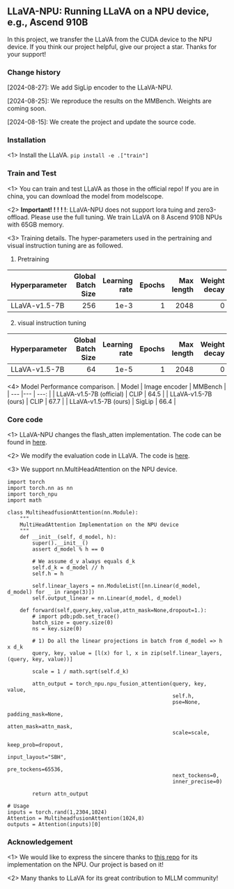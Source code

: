 ## LLaVA-NPU: Running LLaVA on a NPU device, e.g., Ascend 910B

In this project, we transfer the LLaVA from the CUDA device to the NPU device. If you think our project helpful, give our project a star. Thanks for your support!

### Change history
[2024-08-27]: We add SigLip encoder to the LLaVA-NPU.

[2024-08-25]: We reproduce the results on the MMBench. Weights are coming soon.

[2024-08-15]: We create the project and update the source code.

### Installation
<1> Install the LLaVA. ```pip install -e .["train"]```

### Train and Test
<1> You can train and test LLaVA as those in the official repo! If you are in china, you can download the model from modelscope.

<2> **Important! ! ! ! !**: LLaVA-NPU does not support lora tuing and zero3-offload. Please use the full tuning. We train LLaVA on 8 Ascend 910B NPUs with 65GB memory.

<3> Training details. The hyper-parameters used in the pertraining and visual instruction tuning are as followed.

1. Pretraining

| Hyperparameter | Global Batch Size | Learning rate | Epochs | Max length | Weight decay |
| --- | ---: | ---: | ---: | ---: | ---: |
| LLaVA-v1.5-7B | 256 | 1e-3 | 1 | 2048 | 0 |

2. visual instruction tuning

| Hyperparameter | Global Batch Size | Learning rate | Epochs | Max length | Weight decay |
| --- | ---: | ---: | ---: | ---: | ---: |
| LLaVA-v1.5-7B | 64 | 1e-5 | 1 | 2048 | 0 |

<4> Model Performance comparison. 
| Model | Image encoder | MMBench |
| --- |--- | ---: |
| LLaVA-v1.5-7B (official) | CLIP | 64.5 |
| LLaVA-v1.5-7B (ours) | CLIP | 67.7 |
| LLaVA-v1.5-7B (ours) | SigLip | 66.4 |

### Core code
<1> LLaVA-NPU changes the flash_atten implementation. The code can be found in [here](llava/train/llama_npu_monkey_patch.py).

<2> We modify the evaluation code in LLaVA. The code is [here](llava/eval).

<3> We support nn.MultiHeadAttention on the NPU device.

```
import torch
import torch.nn as nn
import torch_npu
import math

class MultiheadfusionAttention(nn.Module):
    """
    MultiHeadAttention Implementation on the NPU device
    """
    def __init__(self, d_model, h):
        super().__init__()
        assert d_model % h == 0

        # We assume d_v always equals d_k
        self.d_k = d_model // h
        self.h = h

        self.linear_layers = nn.ModuleList([nn.Linear(d_model, d_model) for _ in range(3)])
        self.output_linear = nn.Linear(d_model, d_model) 
    
    def forward(self,query,key,value,attn_mask=None,dropout=1.):
        # import pdb;pdb.set_trace()
        batch_size = query.size(0)
        ns = key.size(0)

        # 1) Do all the linear projections in batch from d_model => h x d_k
        query, key, value = [l(x) for l, x in zip(self.linear_layers, (query, key, value))]   

        scale = 1 / math.sqrt(self.d_k)     

        attn_output = torch_npu.npu_fusion_attention(query, key, value,
                                                     self.h,
                                                     pse=None,
                                                     padding_mask=None,
                                                     atten_mask=attn_mask,
                                                     scale=scale,
                                                     keep_prob=dropout,
                                                     input_layout="SBH",
                                                     pre_tockens=65536,
                                                     next_tockens=0,
                                                     inner_precise=0)

        return attn_output

# Usage
inputs = torch.rand(1,2304,1024)
Attention = MultiheadfusionAttention(1024,8)
outputs = Attention(inputs)[0]
```

### Acknowledgement
<1> We would like to express the sincere thanks to [this repo](https://github.com/HelloWorldBeginner/LLaVA/tree/main) for its implementation on the NPU. Our project is based on it!

<2> Many thanks to LLaVA for its great contribution to MLLM community!

